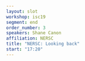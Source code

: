 ```yaml
---
layout: slot
workshop: isc19
segment: end
order_number: 3
speakers: Shane Canon
affiliation: NERSC
title: "NERSC: Looking back"
start: "17:20"
---
```

